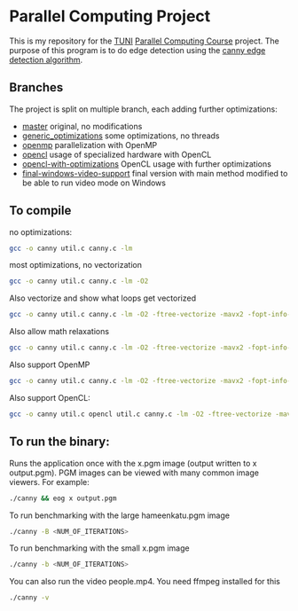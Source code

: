 # Parallel Computing Project

This is my repository for the [TUNI](https://www.tuni.fi/en) [Parallel Computing Course](https://moodle.tuni.fi/course/view.php?id=34634) project.
The purpose of this program is to do edge detection using the [canny edge detection algorithm](https://en.wikipedia.org/wiki/Canny_edge_detector).

## Branches

The project is split on multiple branch, each adding further optimizations:
- [master](https://github.com/koeltv/parallel-computing/tree/master) original, no modifications
- [generic_optimizations](https://github.com/koeltv/parallel-computing/tree/generic-optimizations) some optimizations, no threads
- [openmp](https://github.com/koeltv/parallel-computing/tree/openmp) parallelization with OpenMP
- [opencl](https://github.com/koeltv/parallel-computing/tree/opencl) usage of specialized hardware with OpenCL
- [opencl-with-optimizations](https://github.com/koeltv/parallel-computing/tree/opencl-with-optimizations) OpenCL usage with further optimizations
- [final-windows-video-support](https://github.com/koeltv/parallel-computing/tree/final-windows-video-support) final version with main method modified to be able to run video mode on Windows

## To compile

no optimizations:
```bash
gcc -o canny util.c canny.c -lm
```
most optimizations, no vectorization
```bash
gcc -o canny util.c canny.c -lm -O2
```
Also vectorize and show what loops get vectorized
```bash
gcc -o canny util.c canny.c -lm -O2 -ftree-vectorize -mavx2 -fopt-info-vec
```
Also allow math relaxations
```bash
gcc -o canny util.c canny.c -lm -O2 -ftree-vectorize -mavx2 -fopt-info-vec -ffast-math
```
Also support OpenMP
```bash
gcc -o canny util.c canny.c -lm -O2 -ftree-vectorize -mavx2 -fopt-info-vec -ffast-math -fopenmp
```
Also support OpenCL:
```bash
gcc -o canny util.c opencl util.c canny.c -lm -O2 -ftree-vectorize -mavx2 -fopt-info-vec -ffast-math -fopenmp -lOpenCL
```

## To run the binary:

Runs the application once with the x.pgm image (output written to
x output.pgm). PGM images can be viewed with many common image viewers. For example:
```bash
./canny && eog x output.pgm
```
To run benchmarking with the large hameenkatu.pgm image
```bash
./canny -B <NUM_OF_ITERATIONS>
```
To run benchmarking with the small x.pgm image
```bash
./canny -b <NUM_OF_ITERATIONS>
```
You can also run the video people.mp4. You need ffmpeg installed for this
```bash
./canny -v
```